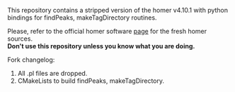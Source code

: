 This repository contains a stripped version of the homer v4.10.1 with python bindings for findPeaks, makeTagDirectory routines.

Please, refer to the official homer software [page](http://homer.ucsd.edu/homer/) for the fresh homer sources.  
**Don't use this repository unless you know what you are doing.**  

Fork changelog:
1. All .pl files are dropped.
2. CMakeLists to build findPeaks, makeTagDirectory.

